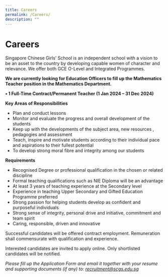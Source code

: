 ```yaml
---
title: Careers
permalink: /Careers/
description: ""
---
```

# **Careers**

Singapore Chinese Girls’ School is an independent school with a vision to be an asset to the country by developing capable women of character and relevance. We offer both GCE O-Level and Integrated Programmes.

**We are currently looking for Education Officers to fill up the Mathematics Teacher position in the Mathematics Department.**

**• 1 Full-Time Contract/Permanent Teacher (1 Jan 2024 – 31 Dec 2024)**

**Key Areas of Responsibilities**

* Plan and conduct lessons 
* Monitor and evaluate the progress and overall development of the students 
* Keep up with the developments of the subject area, new resources , pedagogies and assessment 
* Teach, inspire and motivate students according to their individual pace and aspirations to their fullest potential
* To develop strong moral fibre and integrity among our students 

**Requirements**
* Recognised Degree or professional qualification in the chosen or related discipline 
* Formal teaching qualifications such as NIE Diploma will be an advantage 
* At least 3 years of teaching experience at the Secondary level 
* Experience in teaching Upper Secondary and Gifted Education Programme preferred 
* Strong passion for helping students develop as confident and purposeful individuals 
* Strong sense of integrity, personal drive and initiative, commitment and team spirit 
* Caring, responsible, driven and innovative 


Successful candidates will be offered contract employment. 
Remuneration shall commensurate with qualification and experience. 

Interested candidates are invited to apply online. Only shortlisted candidates will be notified. 

*Please fill up the Application Form and email it together with your resume and supporting documents (if any) to: recruitment@scgs.edu.sg*
